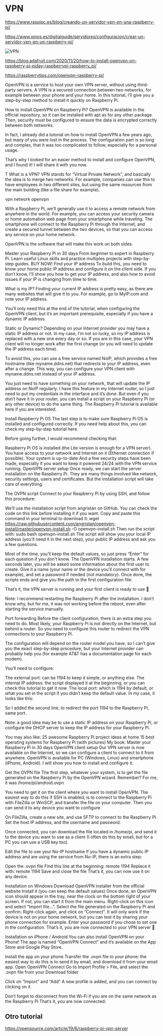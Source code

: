 # VPN

https://www.raspipc.es/blog/creando-un-servidor-vpn-en-una-raspberry-pi/

https://www.ionos.es/digitalguide/servidores/configuracion/crear-un-servidor-vpn-en-un-raspberry-pi/

![VPN](https://cdn-blog.adafruit.com/uploads/2020/11/vpn-network-768x226.jpg)

https://blog.adafruit.com/2020/11/20/how-to-install-openvpn-on-raspberry-pi-piday-raspberrypi-raspberry_pi/

https://raspberrytips.com/openvpn-raspberry-pi/	


OpenVPN is a service to host your own VPN server, without using third-party servers.
A VPN is a secured connection between two networks, for example between your phone and your home.
In this tutorial, I’ll give you a step-by-step method to install it quickly on Raspberry Pi.

How to install OpenVPN on Raspberry Pi?
OpenVPN is available in the official repository, so it can be installed with apt as for any other package.
Then, security must be configured to ensure the data is encrypted correctly between both networks.

In fact, I already did a tutorial on how to install OpenVPN a few years ago, but many of you were lost in the process.
The configuration part is so long and complex, that it was too complicated to follow, especially for a personal usage.

That’s why I looked for an easier method to install and configure OpenVPN, and I found it!
I will share it with you now.

T
What is a VPN?
VPN stands for “Virtual Private Network”, and basically the idea is to merge two networks.
For example, companies can use this to have employees in two different sites, but using the same resources from the main building (like a file share for example).

vpn network openvpn

With a Raspberry Pi, we’ll generally use it to access a remote network from anywhere in the world.
For example, you can access your security camera or home automation web page from your smartphone while traveling.
The smartphone will connect to the Raspberry Pi through the Internet, and create a secured tunnel between the two devices, so that you can access any service on your home network.

OpenVPN is the software that will make this work on both sides.

Master your Raspberry Pi in 30 days
From beginner to expert in Raspberry Pi.
Learn useful Linux skills and practice multiples projects with step-by-step guides.
BUY NOW!
Find your IP address
To build this, you need to know your home public IP address and configure it on the client side.
If you don’t know, I’ll show you how to get your IP address, and also how to avoid issues if your IP is changing from time to time.

What is my IP?
Finding your current IP address is pretty easy, as there are many websites that will give it to you.
For example, go to MyIP.com and note your IP address.


You’ll only need this at the end of the tutorial, when configuring the OpenVPN client, but it’s an important prerequisite, especially if you have a dynamic IP address.

Static or Dynamic?
Depending on your Internet provider you may have a static IP address or not.
In my case, I’m not so lucky, so my IP address is replaced with a new one every day or so.
If you are in this case, your VPN client will no longer work after the first change (or you will need to update the IP address each time).

To avoid this, you can use a free service named NoIP, which provides a free hostname (like myname.ddns.net) that redirects to your IP address, even after a change. This way, you can configure your VPN client with myname.ddns.net instead of your IP address.


You just need to have something on your network, that will update the IP address on NoIP regularly.
I have this feature in my Internet router, so I just need to put my credentials in the interface and it’s done.
But even if you don’t have it in your router, you can install a script on your Raspberry Pi (or any other device) to do the same thing. The Raspberry Pi tutorial is available here if you are interested.

Install Raspberry Pi OS
The last step is to make sure Raspberry Pi OS is installed and configured correctly.
If you need help about this, you can check my step-by-step tutorial here.

Before going further, I would recommend checking that:

Raspberry Pi OS is installed (the Lite version is enough for a VPN server).
You have access to your network and Internet on it (Ethernet connection if possible).
Your system is up-to-date
And a few security steps have been made, especially if you want to keep it powered 24/24 with the VPN service running.
OpenVPN server setup
Once ready, we can start the server installation on the Raspberry Pi.
They are many things involved like network, security settings, users and certificates. But the installation script will take care of everything.

The OVPN script
Connect to your Raspberry Pi by using SSH, and follow this procedure:

We’ll use the installation script from angristan on GitHub.
You can check the code on this link before installing it if you want.
Copy and paste this command in your terminal to download it:
wget https://raw.githubusercontent.com/angristan/openvpn-install/master/openvpn-install.sh -O openvpn-install.sh
Then run the script with:
sudo bash openvpn-install.sh
The script will show you your local IP address (you’ll need it in the next step), your public IP address and ask you a few questions.

Most of the time, you’ll keep the default values, so just press “Enter” for each question if you don’t know.
The OpenVPN installation starts.
A few seconds later, you will be asked some information about the first user to create.
Give it a name (your name or the device you’ll connect with for example), and set a password if needed (not mandatory).
Once done, the scripts ends and give you the path to the first configuration file:


That’s it, the VPN server is running and your first client is ready to use 🙂

Note: I recommend restarting the Raspberry Pi after the installation. I don’t know why, but for me, it was not working before the reboot, even after starting the service manually.

Port forwarding
Before the client configuration, there is an extra step you need to do.
Most likely, your Raspberry Pi is not directly on the Internet, but behind a router. So you need to configure this router to redirect the VPN connections to your Raspberry Pi.

The configuration will depend on the router model you have, so I can’t give you the exact step-by-step procedure, but your Internet provider can probably help you (for example AT&T has a documentation page for each modem).

You’ll need to configure:

The external port: can be 1194 to keep it simple, or anything else.
The internal IP address: the script displayed it at the beginning, or you can check this tutorial to get it now.
The local port: which is 1194 by default, or what you set in the script if you didn’t keep the default value.
In my case, it looks like this:


So I added the second line, to redirect the port 1194 to the Raspberry Pi, same port.

Note: a good idea may be to use a static IP address on your Raspberry Pi, or configure the DHCP server to keep the IP address for your Raspberry Pi.

You may also like:
25 awesome Raspberry Pi project ideas at home
15 best operating systems for Raspberry Pi (with pictures)
My book: Master your Raspberry Pi in 30 days
OpenVPN client setup
Our VPN server is now available on the Internet, so we can configure a client to connect to it from anywhere.
OpenVPN is available for PC (Windows, Linux) and smartphone (iPhone, Android). I will show you how to install and configure it.

Get the OVPN file
The first step, whatever your system, is to get the file generated on the Raspberry Pi by the OpenVPN wizard.
Remember? For me, it was /home/pi/android.ovpn

You need to get it on the client where you want to install OpenVPN.
The easiest way to do this if SSH is enabled, is to connect to the Raspberry Pi with FileZilla or WinSCP, and transfer the file on your computer.
Then you can send it to any device you want to configure.

On FileZilla, create a new site, and use SFTP to connect to the Raspberry Pi.
Set the host IP address, and the username and password.


Once connected, you can download the file located in /home/pi, and send it to the device you want to use as a client (I often do this by email, but for a PC you can use a USB key too).

Edit the file to use your No-IP hostname
If you have a dynamic public IP address and are using the service from No-IP, there is an extra step:

Open the .ovpn file
Find this line at the beginning:
remote <IPADDRESS> 1194
Replace it with:
remote <HOSTNAME> 1194
Save and close the file
That’s it, you can now use it on any device.

Installation on Windows
Download OpenVPN installer from the official website
Install it (you can keep the default values)
Once done, an OpenVPN icon should appear in the tray, near the clock on the bottom right of your screen.
If not, you can start it from the main menu.
Right-click on this icon and select “Import file…”.
Select the file generated on the Raspberry Pi and confirm.
Right-click again, and click on “Connect”.
It will only work if the device is not on your home network, but you can test it by sharing your phone connection for example.
Enter your password if you chose to set one in the configuration.
That’s it, you are now connected to your VPN server 🙂

Installation on iPhone / Android
You can also install OpenVPN on your Phone!
The app is named “OpenVPN Connect” and it’s available on the App Store and Google Play Store.

Install the app on your phone
Transfer the .ovpn file to your phone: the easiest way to do this is to send it by email, and download it from your email app.
Open OpenVPN Connect
Go to Import Profile > File, and select the .ovpn file from your Download folder

Click on “Import” and “Add”
A new profile is added, and you can connect by clicking on it

Don’t forget to disconnect from the Wi-Fi if you are on the same network as the Raspberry Pi
That’s it, you are now connected:



## Otro tutorial

https://opensource.com/article/19/6/raspberry-pi-vpn-server